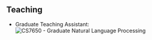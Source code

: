 ## Teaching
- Graduate Teaching Assistant: ![CS7650 - Graduate Natural Language Processing](https://cocoxu.github.io/CS7650_spring2024/)
